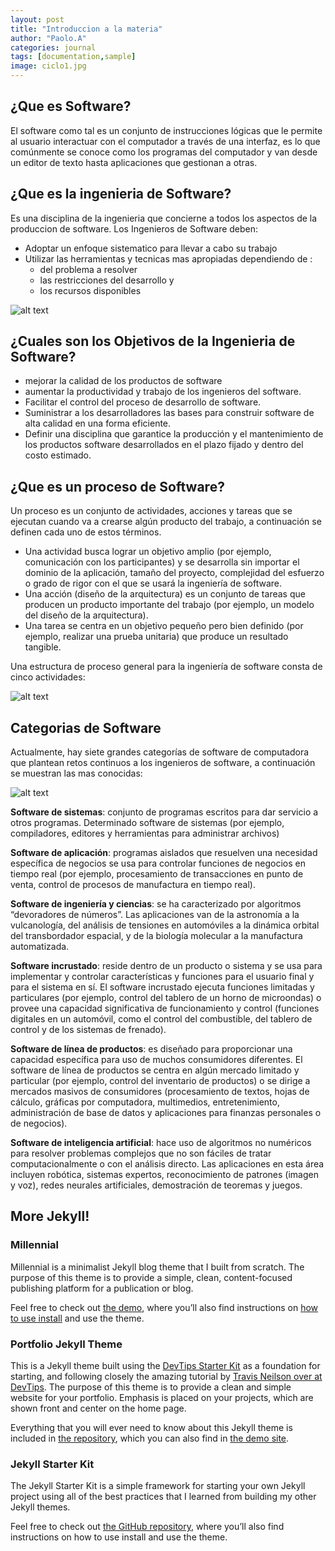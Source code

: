 ```yaml
---
layout: post
title: "Introduccion a la materia"
author: "Paolo.A"
categories: journal
tags: [documentation,sample]
image: ciclo1.jpg
---
```

## ¿Que es Software?

El software como tal es un conjunto de instrucciones lógicas que le permite al usuario interactuar con el computador a través de una interfaz, es lo que comúnmente se conoce como los programas del computador y van desde un editor de texto hasta aplicaciones que gestionan a otras.

## ¿Que es la ingenieria de Software?

Es una disciplina de la ingenieria que concierne a todos los aspectos de la produccion de software.
Los Ingenieros de Software deben: 
* Adoptar un enfoque sistematico para llevar a cabo su trabajo
* Utilizar las herramientas y tecnicas mas apropiadas dependiendo de :
    * del problema a resolver
    * las restricciones del desarrollo y
    * los recursos disponibles

![alt text](https://cdn.ticbeat.com/src/uploads/2017/10/ingeniero-de-software.jpg "Lagrange Demo Image")
    
## ¿Cuales son los Objetivos de la Ingenieria de Software?

* mejorar la calidad de los productos de software
* aumentar la productividad y trabajo de los ingenieros del software.
* Facilitar el control del proceso de desarrollo de software.
* Suministrar a los desarrolladores las bases para construir software de alta calidad en una forma eficiente.
* Definir una disciplina que garantice la producción y el mantenimiento de los productos software           desarrollados en el plazo fijado y dentro del costo estimado.

## ¿Que es un proceso de Software?

Un proceso es un conjunto de actividades, acciones y tareas que se ejecutan cuando va a crearse algún producto del trabajo, a continuación se definen cada uno de estos términos.

* Una actividad busca lograr un objetivo amplio (por ejemplo, comunicación con los participantes) y se desarrolla sin importar el dominio de la aplicación, tamaño del proyecto, complejidad del esfuerzo o grado de rigor con el que se usará la ingeniería de software.
* Una acción (diseño de la arquitectura) es un conjunto de tareas que producen un producto importante del trabajo (por ejemplo, un modelo del diseño de la arquitectura).
* Una tarea se centra en un objetivo pequeño pero bien definido (por ejemplo, realizar una prueba unitaria) que produce un resultado tangible.

Una estructura de proceso general para la ingeniería de software consta de cinco actividades:

![alt text](https://ingsotfwarekarlacevallos.files.wordpress.com/2015/04/4.png "Lagrange Demo Image") 



## Categorias de Software

Actualmente, hay siete grandes categorías de software de computadora que plantean retos continuos a los ingenieros de software, a continuación se muestran las mas conocidas:

![alt text](https://media.biobiochile.cl/wp-content/uploads/2015/12/pro-730x363.jpg "Lagrange Demo Image") 

**Software de sistemas**: conjunto de programas escritos para dar servicio a otros programas. Determinado software de sistemas (por ejemplo, compiladores, editores y herramientas para administrar archivos)

**Software de aplicación**: programas aislados que resuelven una necesidad específica de negocios se usa para controlar funciones de negocios en tiempo real (por ejemplo, procesamiento de transacciones en punto de venta, control de procesos de manufactura en tiempo real).

**Software de ingeniería y ciencias**: se ha caracterizado por algoritmos “devoradores de números”. Las aplicaciones van de la astronomía a la vulcanología, del análisis de tensiones en automóviles a la dinámica orbital del transbordador espacial, y de la biología molecular a la manufactura automatizada.

**Software incrustado**: reside dentro de un producto o sistema y se usa para implementar y controlar características y funciones para el usuario final y para el sistema en sí. El software incrustado ejecuta funciones limitadas y particulares (por ejemplo, control del tablero de un horno de microondas) o provee una capacidad significativa de funcionamiento y control (funciones digitales en un automóvil, como el control del combustible, del tablero de control y de los sistemas de frenado).

**Software de línea de productos**: es diseñado para proporcionar una capacidad específica para uso de muchos consumidores diferentes. El software de línea de productos se centra en algún mercado limitado y particular (por ejemplo, control del inventario de productos) o se dirige a mercados masivos de consumidores (procesamiento de textos, hojas de cálculo, gráficas por computadora, multimedios, entretenimiento, administración de base de datos y aplicaciones para finanzas personales o de negocios).

**Software de inteligencia artificial**: hace uso de algoritmos no numéricos para resolver problemas complejos que no son fáciles de tratar computacionalmente o con el análisis directo. Las aplicaciones en esta área incluyen robótica, sistemas expertos, reconocimiento de patrones (imagen y voz), redes neurales artificiales, demostración de teoremas y juegos.

## More Jekyll!

### Millennial

Millennial is a minimalist Jekyll blog theme that I built from scratch. The purpose of this theme is to provide a simple, clean, content-focused publishing platform for a publication or blog.

Feel free to check out <a href="https://lenpaul.github.io/Millennial/" target="_blank">the demo</a>, where you’ll also find instructions on <a href="https://lenpaul.github.io/Millennial/documentation/getting-started.html">how to use install</a> and use the theme.

### Portfolio Jekyll Theme

This is a Jekyll theme built using the [DevTips Starter Kit](http://devtipsstarterkit.com/) as a foundation for starting, and following closely the amazing tutorial by [Travis Neilson over at DevTips](https://www.youtube.com/watch?v=T6jKLsxbFg4&list=PL0CB3OvPhDA_STygmp3sDenx3UpdOMk7P). The purpose of this theme is to provide a clean and simple website for your portfolio. Emphasis is placed on your projects, which are shown front and center on the home page.

Everything that you will ever need to know about this Jekyll theme is included in [the repository](https://github.com/LeNPaul/portfolio-jekyll-theme), which you can also find in [the demo site](https://lenpaul.github.io/portfolio-jekyll-theme/).

### Jekyll Starter Kit

The Jekyll Starter Kit is a simple framework for starting your own Jekyll project using all of the best practices that I learned from building my other Jekyll themes.

Feel free to check out <a href="https://github.com/LeNPaul/jekyll-starter-kit" target="_blank">the GitHub repository</a>, where you’ll also find instructions on how to use install and use the theme.
